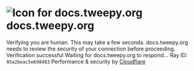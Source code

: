 # ![Icon for docs.tweepy.org](https://docs.tweepy.org/favicon.ico)docs.tweepy.org
Verifying you are human. This may take a few seconds.
docs.tweepy.org needs to review the security of your connection before proceeding.
Verification successful
Waiting for docs.tweepy.org to respond...
Ray ID: `95a2beac5e698483`
Performance & security by [Cloudflare](https://www.cloudflare.com?utm_source=challenge&utm_campaign=m)
